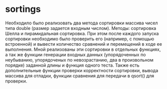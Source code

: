 # sortings
Необходило было реализовать два метода сортировки массива чисел типа double (размер задается входным числом). Методы: сортировка Шелла и пирамидальная сортировка. При этом после каждого запуска сортировки необходимо было проверить его (например, с помощью встроенной) и вывести количество сравнений и перемещений в ходе ее выполнения. Мной реализованы эти сортировки в отдельных функциях, а так же функции генерации входных данных (упорядоченных по неубыванию, упорядоченых по невозрастанию, два в произвольном порядке) заданной длины и функция одного теста. Также есть дополнительные функции проверки корректности сортировки, вывода массива для отладки, функции сравнения для передачи в qsort() для проверки.
